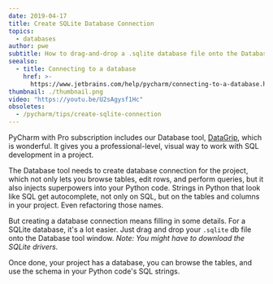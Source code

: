 ```yaml
---
date: 2019-04-17
title: Create SQLite Database Connection
topics:
  - databases
author: pwe
subtitle: How to drag-and-drop a .sqlite database file onto the Database tool to create a connection.
seealso:
  - title: Connecting to a database
    href: >-
      https://www.jetbrains.com/help/pycharm/connecting-to-a-database.html#connect-to-sqlite
thumbnail: ./thumbnail.png
video: "https://youtu.be/U2sAgysf1Hc"
obsoletes:
  - /pycharm/tips/create-sqlite-connection
---
```


PyCharm with Pro subscription includes our Database tool, [DataGrip](https://www.jetbrains.com/datagrip/), which is wonderful. It gives you a professional-level, visual way to work with SQL development in a project.

The Database tool needs to create database connection for the project, which not only lets you browse tables, edit rows, and perform queries, but it also injects superpowers into your Python code. Strings in Python that look like SQL get autocomplete, not only on SQL, but on the tables and columns in your project. Even refactoring those names.

But creating a database connection means filling in some details. For a SQLite database, it's a lot easier. Just drag and drop your `.sqlite` db file onto the Database tool window. _Note: You might have to download the SQLite drivers._

Once done, your project has a database, you can browse the tables, and use the schema in your Python code's SQL strings.
